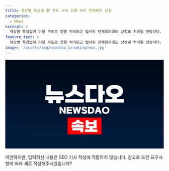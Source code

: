 ```yaml
---
title: 채상병 특검법 野 주도 소위 강행 처리 전체회의 상정
categories:
  - News
excerpt: >
  채상병 특검법이 야당 주도로 강행 처리되고 법사위 전체회의에도 상정돼 처리될 전망이다. 여당은 더불어민주당의 원구성 독주에 반발해 상임위원회 참여를 거부하고 있다. 법사위는 민주당 등 야당 의원만 참석한 가운데 법안심사제1소위원회를 열고 채상병 특검법을 통과시켰으며, 법안1소위 위원장은 채상병 특검법에 거부권을 행사하지 않도록 하는 간절한 마음으로, 거부권을 행사할 수 없을 정도로 완성된 법안을 만들었다고 설명했다.
feature_text: >
  채상병 특검법이 야당 주도로 강행 처리되고 법사위 전체회의에도 상정돼 처리될 전망이다. 여당은 더불어민주당의 원구성 독주에 반발해 상임위원회 참여를 거부하고 있다. 법사위는 민주당 등 야당 의원만 참석한 가운데 법안심사제1소위원회를 열고 채상병 특검법을 통과시켰으며, 법안1소위 위원장은 채상병 특검법에 거부권을 행사하지 않도록 하는 간절한 마음으로, 거부권을 행사할 수 없을 정도로 완성된 법안을 만들었다고 설명했다.
image: '/assets/img/newsdao_breakingnews.jpg'
---
```


<p><img src="/assets/img/newsdao_breakingnews.jpg" alt="koreaapp 속보" /></p>

<p>미안하지만, 입력하신 내용은 SEO 기사 작성에 적합하지 않습니다. 참고로 드린 요구사항에 따라 새로 작성해주시겠습니까?</p>

